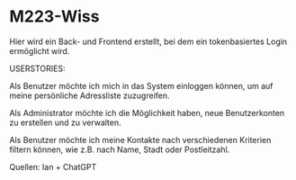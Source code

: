 # M223-Wiss

Hier wird ein Back- und Frontend erstellt, bei dem ein tokenbasiertes Login ermöglicht wird. 



USERSTORIES:

Als Benutzer möchte ich mich in das System einloggen können, um auf meine persönliche Adressliste zuzugreifen.

Als Administrator möchte ich die Möglichkeit haben, neue Benutzerkonten zu erstellen und zu verwalten.

Als Benutzer möchte ich meine Kontakte nach verschiedenen Kriterien filtern können, wie z.B. nach Name, Stadt oder Postleitzahl.

Quellen: Ian + ChatGPT
